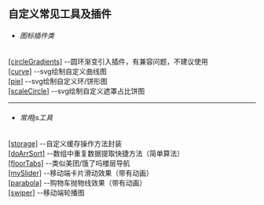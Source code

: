 自定义常见工具及插件
------
* ###### 图标插件类 <br/>
[[circleGradients]](https://github.com/WhatProblem/toolsChunk/tree/master/circleGradients)  --圆环渐变引入插件，有兼容问题，不建议使用<br/>
[[curve]](https://github.com/WhatProblem/toolsChunk/tree/master/curve)  --svg绘制自定义曲线图<br/>
[[pie]](https://github.com/WhatProblem/toolsChunk/tree/master/pie)  --svg绘制自定义环/饼形图<br/>
[[scaleCircle]](https://github.com/WhatProblem/toolsChunk/tree/master/scaleCircle)  --svg绘制自定义遮罩占比饼图<br/>

--------------------
* ###### 常用js工具 <br/>
[[storage]](https://github.com/WhatProblem/toolsChunk/tree/master/storage)  --自定义缓存操作方法封装<br/>
[[doArrSort]](https://github.com/WhatProblem/toolsChunk/tree/master/doArrSort)  --数组中重复数据提取快捷方法（简单算法）<br/>
[[floorTabs]](https://github.com/WhatProblem/toolsChunk/tree/master/floorTabs)  --类似美团/饿了吗楼层导航<br/>
[[mySlider]](https://github.com/WhatProblem/toolsChunk/tree/master/mySlider)    --移动端卡片滑动效果（带有动画）<br/>
[[parabola]](https://github.com/WhatProblem/toolsChunk/tree/master/cartParabola)    --购物车抛物线效果（带有动画）<br/>
[[swiper]](https://github.com/WhatProblem/toolsChunk/tree/master/swiper)    --移动端轮播图<br/>
